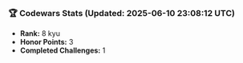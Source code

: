 ### 🏆 Codewars Stats (Updated: 2025-06-10 23:08:12 UTC)

- **Rank:** 8 kyu
- **Honor Points:** 3
- **Completed Challenges:** 1
